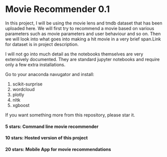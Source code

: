 # Movie Recommender 0.1

In this project, I will be using the movie lens and tmdb dataset that has been uploaded here. We will first try to recommend a movie based on various parameters such as movie parameters and user behaviour and so on. Then we will look into what goes into making a hit movie in a very brief span.Link for dataset is in project description.

I will not go into much detail as the notebooks themselves are very extensively documented. They are standard jupyter notebooks and require only a few extra installations.

Go to your anaconda navugator and install:
1. scikit-surprise
2. wordcloud
3. plotly
4. nltk
5. xgboost


If you want something more from this repository, please star it.
#### 5 stars:   Command line movie recommender
#### 10 stars:   Hosted version of this project
#### 20 stars:  Mobile App for movie recommendations
